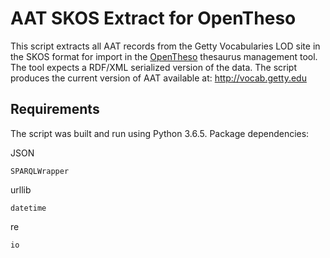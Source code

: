 # AAT SKOS Extract for OpenTheso

This script extracts all AAT records from the Getty Vocabularies LOD site in the SKOS format for import in the [OpenTheso](https://github.com/miledrousset/opentheso) thesaurus management tool. The tool expects a RDF/XML serialized version of the data. The script produces the current version of AAT available at: http://vocab.getty.edu

## Requirements

The script was built and run using Python 3.6.5. Package dependencies:

JSON
```
SPARQLWrapper
```
urllib
```
datetime
```
re
```
io